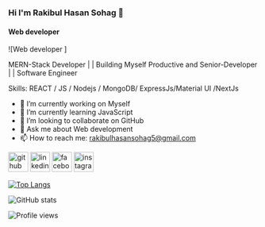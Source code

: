 ###  Hi I'm Rakibul Hasan Sohag 👋
#### Web developer 
![Web developer ]

MERN-Stack Developer | | Building Myself Productive and Senior-Developer | | Software Engineer

Skills:  REACT / JS / Nodejs / MongoDB/ ExpressJs/Material UI /NextJs

- 🔭 I’m currently working on Myself 
- 🌱 I’m currently learning JavaScript  
- 👯 I’m looking to collaborate on GitHub  
- 💬 Ask me about Web development  
- 📫 How to reach me: rakibulhasansohag5@gmail.com  


[<img src='https://cdn.jsdelivr.net/npm/simple-icons@3.0.1/icons/github.svg' alt='github' height='40'>](https://github.com/Rakibulhasan70)  [<img src='https://cdn.jsdelivr.net/npm/simple-icons@3.0.1/icons/linkedin.svg' alt='linkedin' height='40'>](https://www.linkedin.com/in/https://www.linkedin.com/in/rakibul-hasan-sohag-90b207231//)  [<img src='https://cdn.jsdelivr.net/npm/simple-icons@3.0.1/icons/facebook.svg' alt='facebook' height='40'>](https://www.facebook.com/https://www.facebook.com/profile.php?id=100010324115694)  [<img src='https://cdn.jsdelivr.net/npm/simple-icons@3.0.1/icons/instagram.svg' alt='instagram' height='40'>](https://www.instagram.com/https://www.instagram.com/soahghasan7056//)  

[![Top Langs](https://github-readme-stats.vercel.app/api/top-langs/?username=Rakibulhasan70)](https://github.com/anuraghazra/github-readme-stats)

![GitHub stats](https://github-readme-stats.vercel.app/api?username=Rakibulhasan70&show_icons=true&count_private=true)  

![Profile views](https://gpvc.arturio.dev/Rakibulhasan70)  
